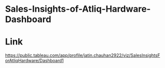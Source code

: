 # Sales-Insights-of-Atliq-Hardware-Dashboard
# Link
https://public.tableau.com/app/profile/jatin.chauhan2922/viz/SalesInsightsForAtliqHardware/Dashboard1
